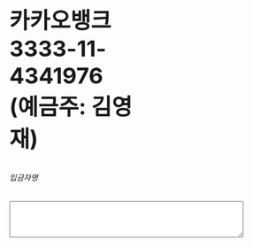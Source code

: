 <!DOCTYPE html>

<html>
    <head>
        <meta charset="utf-8"/>
        <title> 오늘은편지하나</title>
        <style>
        header{
               border-bottom : 2px gray solid;
                padding : 20px;
           }
           ol{
               border-right: 2px gray solid;
               float: left;
               height:600px;
               padding-right:20px;
           }
           article{
               padding-left:250px;
               
   }
 h2{font-size: 40px;}
 </style>
     
</head>
    
    
 <body>
    
 <article>
            <ul>
              <h2>카카오뱅크 3333-11-4341976 (예금주: 김영재)</h2>
                <h6>입금자명</h6>
                    <textarea id="w3review" name="w3review" rows="4" cols="50" maxlength="10">
                    </textarea>
                
</ul>
        </article>
  </body>
    
    
    
</html>
